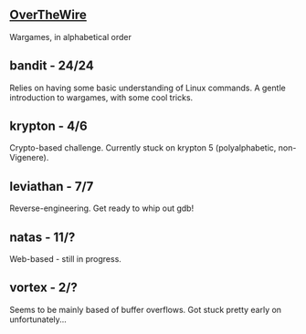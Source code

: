 ## [OverTheWire](http://www.overthewire.org/wargames/)

Wargames, in alphabetical order

## bandit - 24/24
Relies on having some basic understanding of Linux commands. A gentle introduction to wargames, with some cool tricks.

## krypton - 4/6
Crypto-based challenge. Currently stuck on krypton 5 (polyalphabetic, non-Vigenere).

## leviathan - 7/7
Reverse-engineering. Get ready to whip out gdb!

## natas - 11/?
Web-based - still in progress.

## vortex - 2/?
Seems to be mainly based of buffer overflows. Got stuck pretty early on unfortunately...
